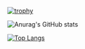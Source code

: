 
[![trophy](https://github-profile-trophy.vercel.app/?username=TaoRainLover&theme=onedark)](https://github.com/ryo-ma/github-profile-trophy)

![Anurag's GitHub stats](https://github-readme-stats.vercel.app/api?username=TaoRainLover&count_private=true&show_icons=true&theme=onedark)


[![Top Langs](https://github-readme-stats.vercel.app/api/top-langs/?username=TaoRainLover&layout=compact&count_private=true)](https://github.com/anuraghazra/github-readme-stats)
